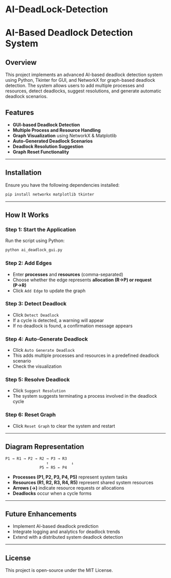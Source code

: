 # AI-DeadLock-Detection
# AI-Based Deadlock Detection System

## Overview
This project implements an advanced AI-based deadlock detection system using Python, Tkinter for GUI, and NetworkX for graph-based deadlock detection. The system allows users to add multiple processes and resources, detect deadlocks, suggest resolutions, and generate automatic deadlock scenarios.

## Features
- **GUI-based Deadlock Detection**
- **Multiple Process and Resource Handling**
- **Graph Visualization** using NetworkX & Matplotlib
- **Auto-Generated Deadlock Scenarios**
- **Deadlock Resolution Suggestion**
- **Graph Reset Functionality**

---
## Installation
Ensure you have the following dependencies installed:

```bash
pip install networkx matplotlib tkinter
```

---
## How It Works
### Step 1: Start the Application
Run the script using Python:
```bash
python ai_deadlock_gui.py
```

### Step 2: Add Edges
- Enter **processes** and **resources** (comma-separated)
- Choose whether the edge represents **allocation (R→P) or request (P→R)**
- Click `Add Edge` to update the graph

### Step 3: Detect Deadlock
- Click `Detect Deadlock`
- If a cycle is detected, a warning will appear
- If no deadlock is found, a confirmation message appears

### Step 4: Auto-Generate Deadlock
- Click `Auto Generate Deadlock`
- This adds multiple processes and resources in a predefined deadlock scenario
- Check the visualization

### Step 5: Resolve Deadlock
- Click `Suggest Resolution`
- The system suggests terminating a process involved in the deadlock cycle

### Step 6: Reset Graph
- Click `Reset Graph` to clear the system and restart

---
## Diagram Representation
```
P1 → R1 → P2 → R2 → P3 → R3
                  ↑          ↓
               P5 ← R5 ← P4
```
- **Processes (P1, P2, P3, P4, P5)** represent system tasks
- **Resources (R1, R2, R3, R4, R5)** represent shared system resources
- **Arrows (→)** indicate resource requests or allocations
- **Deadlocks** occur when a cycle forms

---
## Future Enhancements
- Implement AI-based deadlock prediction
- Integrate logging and analytics for deadlock trends
- Extend with a distributed system deadlock detection

---
## License
This project is open-source under the MIT License.
